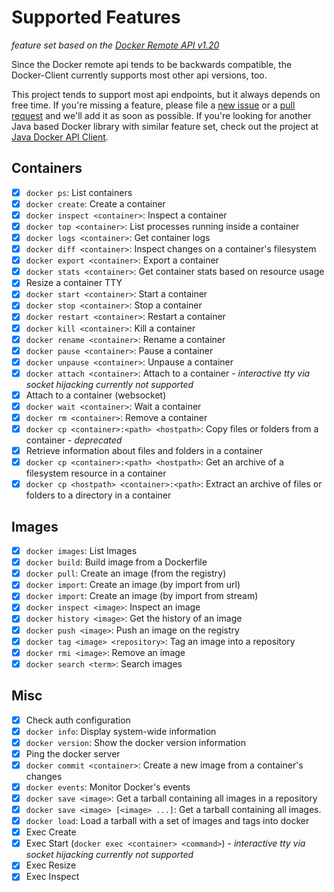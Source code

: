 # Supported Features

*feature set based on the [Docker Remote API v1.20](https://docs.docker.com/reference/api/docker_remote_api_v1.20/)*

Since the Docker remote api tends to be backwards compatible,
the Docker-Client currently supports most other api versions, too.

This project tends to support most api endpoints, but it always depends on free time. If you're missing a feature, please file
a [new issue](https://github.com/gesellix/docker-client/issues) or a [pull request](https://github.com/gesellix/docker-client/pulls)
and we'll add it as soon as possible. If you're looking for another Java based Docker library with similar feature set,
check out the project at [Java Docker API Client](https://github.com/docker-java/docker-java).

## Containers

* [x] `docker ps`: List containers
* [x] `docker create`: Create a container
* [x] `docker inspect <container>`: Inspect a container
* [x] `docker top <container>`: List processes running inside a container
* [x] `docker logs <container>`: Get container logs
* [x] `docker diff <container>`: Inspect changes on a container's filesystem
* [x] `docker export <container>`: Export a container
* [x] `docker stats <container>`: Get container stats based on resource usage
* [x] Resize a container TTY
* [x] `docker start <container>`: Start a container
* [x] `docker stop <container>`: Stop a container
* [x] `docker restart <container>`: Restart a container
* [x] `docker kill <container>`: Kill a container
* [x] `docker rename <container>`: Rename a container
* [x] `docker pause <container>`: Pause a container
* [x] `docker unpause <container>`: Unpause a container
* [x] `docker attach <container>`: Attach to a container - _interactive tty via socket hijacking currently not supported_
* [x] Attach to a container (websocket)
* [x] `docker wait <container>`: Wait a container
* [x] `docker rm <container>`: Remove a container
* [x] `docker cp <container>:<path> <hostpath>`: Copy files or folders from a container - _deprecated_
* [x] Retrieve information about files and folders in a container
* [x] `docker cp <container>:<path> <hostpath>`: Get an archive of a filesystem resource in a container
* [x] `docker cp <hostpath> <container>:<path>`: Extract an archive of files or folders to a directory in a container

## Images

* [x] `docker images`: List Images
* [x] `docker build`: Build image from a Dockerfile
* [x] `docker pull`: Create an image (from the registry)
* [x] `docker import`: Create an image (by import from url)
* [x] `docker import`: Create an image (by import from stream)
* [x] `docker inspect <image>`: Inspect an image
* [x] `docker history <image>`: Get the history of an image
* [x] `docker push <image>`: Push an image on the registry
* [x] `docker tag <image> <repository>`: Tag an image into a repository
* [x] `docker rmi <image>`: Remove an image
* [x] `docker search <term>`: Search images

## Misc

* [x] Check auth configuration
* [x] `docker info`: Display system-wide information
* [x] `docker version`: Show the docker version information
* [x] Ping the docker server
* [x] `docker commit <container>`: Create a new image from a container's changes
* [x] `docker events`: Monitor Docker's events
* [x] `docker save <image>`: Get a tarball containing all images in a repository
* [x] `docker save <image> [<image> ...]`: Get a tarball containing all images.
* [x] `docker load`: Load a tarball with a set of images and tags into docker
* [x] Exec Create
* [x] Exec Start (`docker exec <container> <command>`) - _interactive tty via socket hijacking currently not supported_
* [x] Exec Resize
* [x] Exec Inspect
